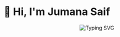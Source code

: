 # 👋 Hi, I'm Jumana Saif  

<p align="center">
  <img src="https://readme-typing-svg.demolab.com?font=Fira+Code&size=28&pause=1000&color=1F75FE&center=true&vCenter=true&width=600&lines=Software+Engineer;Full+Stack+Developer;Backend+Developer;C%23+.NET+Developer" alt="Typing SVG" />
</p>
